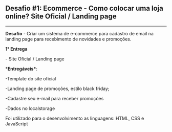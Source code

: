 ## Desafio #1: Ecommerce - Como colocar uma loja online? Site Oficial / Landing page

------

**Desafio** - Criar um sistema de e-commerce para cadastro de email na landing page para recebimento de novidades e promoções.



**1° Entrega** 

\- Site Oficial / Landing page  

***Entregáveis\***: 

-Template do site oficial 

-Landing page de promoções, estilo black friday; 

-Cadastre seu e-mail para receber promoções 

-Dados no localstorage

Foi utilizado para o desenvolvimento as linguagens: HTML, CSS e JavaScript